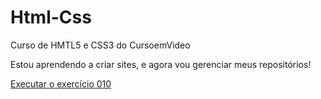 # Html-Css
 Curso de HMTL5 e CSS3 do CursoemVideo

 Estou aprendendo a criar sites, e agora vou gerenciar meus repositórios!

<a href="https://j01c3.github.io/Html-Css/Exercicios/Ex010/index.html"> Executar o exercício 010</a>